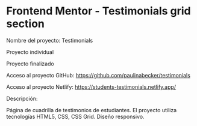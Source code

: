 # Frontend Mentor - Testimonials grid section

Nombre del proyecto: Testimonials

Proyecto individual

Proyecto finalizado

Acceso al proyecto GitHub: https://github.com/paulinabecker/testimonials

Acceso al proyecto Netlify: https://students-testimonials.netlify.app/

Descripción:

Página de cuadrilla de testimonios de estudiantes. El proyecto utiliza tecnologías HTML5, CSS, CSS Grid. Diseño responsivo.